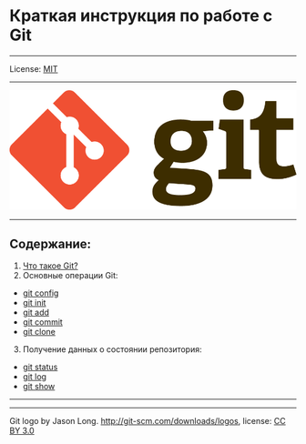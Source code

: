 # Краткая инструкция по работе с Git
___

License: [MIT](./Lisense.md)
___
![Git-Logo-2Color](./Git-Logo-2Color.png)
___
## Содержание: 
1. [Что такое Git?](./git.md)
2. Основные операции Git:
- [git config](config.md)
- [git init](init.md)
- [git add](add.md)
- [git commit](commit.md)
- [git clone](clone.md)
3. Получение данных о состоянии репозитория:
- [git status](git%20status.md)
- [git log](git%20log.md)
- [git show](git%20show.md)
___
___
Git logo by Jason Long. http://git-scm.com/downloads/logos, license: [CC BY 3.0](https://creativecommons.org/licenses/by/3.0/)